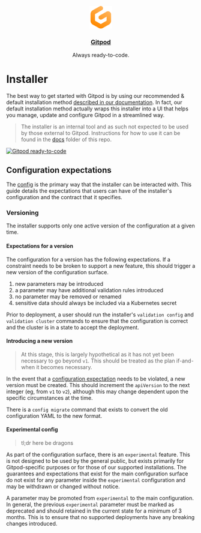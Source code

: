 <p align="center">
  <a href="https://www.gitpod.io">
    <img src="https://raw.githubusercontent.com/gitpod-io/gitpod/master/components/dashboard/src/icons/gitpod.svg" height="60">
    <h3 align="center">Gitpod</h3>
  </a>
  <p align="center">Always ready-to-code.</p>
</p>

# Installer

The best way to get started with Gitpod is by using our recommended & default installation method [described in our documentation](https://www.gitpod.io/docs/self-hosted/latest/installing-gitpod). In fact, our default installation method actually wraps this installer into a UI that helps you manage, update and configure Gitpod in a streamlined way.

> The installer is an internal tool and as such not expected to be used by those external to Gitpod. Instructions for how to use it can be found in the [docs](https://github.com/gitpod-io/gitpod/tree/main/install/installer/docs/overview.md) folder of this repo.

[![Gitpod ready-to-code](https://img.shields.io/badge/Gitpod-ready--to--code-908a85?logo=gitpod)](https://gitpod.io/from-referrer/)

## Configuration expectations

The [config](./pkg/config/) is the primary way that the installer can be interacted with. This guide details the expectations that users can have of the installer's configuration and the contract that it specifies.

### Versioning

The installer supports only one active version of the configuration at a given time.

#### Expectations for a version

The configuration for a version has the following expectations. If a constraint needs to be broken to support a new feature, this should trigger a new version of the configuration surface.

1. new parameters may be introduced
2. a parameter may have additional validation rules introduced
3. no parameter may be removed or renamed
4. sensitive data should always be included via a Kubernetes secret

Prior to deployment, a user should run the installer's `validation config` and `validation cluster` commands to ensure that the configuration is correct and the cluster is in a state to accept the deployment.

#### Introducing a new version

> At this stage, this is largely hypothetical as it has not yet been necessary to go beyond `v1`. This should be treated as the plan if-and-when it becomes necessary.

In the event that a [configuration expectation](#expectations-for-a-version) needs to be violated, a new version must be created. This should increment the `apiVersion` to the next integer (eg, from `v1` to `v2`), although this may change dependent upon the specific circumstances at the time.

There is a `config migrate` command that exists to convert the old configuration YAML to the new format.

#### Experimental config

> tl;dr here be dragons

As part of the configuration surface, there is an `experimental` feature. This is not designed to be used by the general public, but exists primarily for Gitpod-specific purposes or for those of our supported installations. The guarantees and expectations that exist for the main configuration surface do not exist for any parameter inside the `experimental` configuration and may be withdrawn or changed without notice.

A parameter may be promoted from `experimental` to the main configuration. In general, the previous `experimental` parameter must be marked as deprecated and should retained in the current state for a minimum of 3 months. This is to ensure that no supported deployments have any breaking changes introduced.
